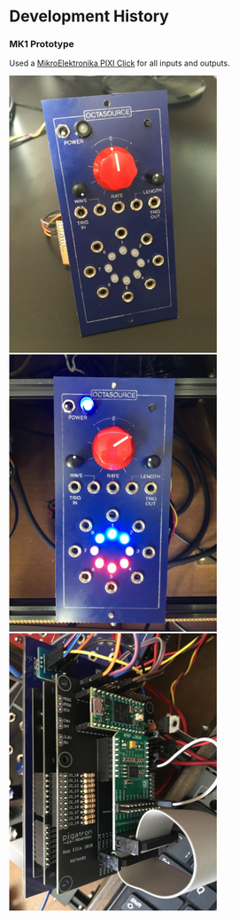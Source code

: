 # Development History

### MK1 Prototype

Used a [MikroElektronika PIXI Click](https://www.mikroe.com/pixi-click) for all inputs and outputs.

<img src="images/octasource_mki_1.jpg" height="500" /> <img src="images/octasource_mki_2.jpg" height="500" /> <img src="images/octasource_mki_3.jpg" height="500" />


